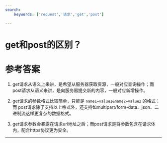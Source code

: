 ```yaml
---
search:
    keywords: ['request','请求','get','post']

---
```



# get和post的区别？

# 参考答案

1. get请求从语义上来讲，是希望从服务器获取资源，一般对应查询操作；而post请求从语义来讲，是向服务器提交新的内容，一般对应新增操作。

2. get请求的参数格式比较简单，只能是 `name1=value1&name2=value2` 的格式；而 post请求除了支持以上格式外，还支持如multipart/form-data、json、二进制流这样更复杂的数据格式。

3. get请求参数会暴露在请求url地址之后；而post请求是将参数包含在请求体内，配合https协议更为安全。

---
